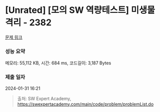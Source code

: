 # [Unrated] [모의 SW 역량테스트] 미생물 격리 - 2382 

[문제 링크](https://swexpertacademy.com/main/code/problem/problemDetail.do?contestProbId=AV597vbqAH0DFAVl) 

### 성능 요약

메모리: 55,112 KB, 시간: 684 ms, 코드길이: 3,187 Bytes

### 제출 일자

2024-01-31 16:21



> 출처: SW Expert Academy, https://swexpertacademy.com/main/code/problem/problemList.do